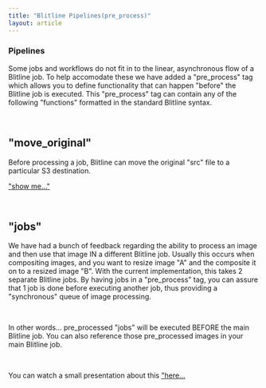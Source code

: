 ```yaml
---
title: "Blitline Pipelines(pre_process)"
layout: article
---
```


### Pipelines

Some jobs and workflows do not fit in to the linear, asynchronous flow of a Blitline job. To help accomodate these we have added a "pre_process" tag which allows you to define functionality that can happen "before" the Blitline job is executed. This "pre_process" tag can contain any of the following "functions" formatted in the standard Blitline syntax.

<br/>

## "move_original"
Before processing a job, Blitline can move the original "src" file to a particular S3 destination.

["show me..."](https://www.blitline.com/docs/gist_runner?gist_id=5051044)

<br/>

## "jobs"
We have had a bunch of feedback regarding the ability to process an image and then use that image IN a different Blitline job. Usually this occurs when compositing images, and you want to resize image "A" and the composite it on to a resized image "B". With the current implementation, this takes 2 separate Blitline jobs. By having jobs in a "pre_process" tag, you can assure that 1 job is done before executing another job, thus providing a "synchronous" queue of image processing.

<br/>

In other words... pre_processed "jobs" will be executed BEFORE the main Blitline job. You can also reference those pre_processed images in your main Blitline job.

<br/>

You can watch a small presentation about this ["here...]("http://prezi.com/ztgpuvoyrtwa/using-the-blitline-pre_process-tag/")

<br/>
